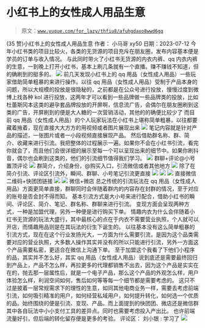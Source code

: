 # 小红书上的女性成人用品生意

> 原文：[`www.yuque.com/for_lazy/thfiu8/afuhgdaxo8wwd6gq`](https://www.yuque.com/for_lazy/thfiu8/afuhgdaxo8wwd6gq)

<ne-h2 id="fff8aeaa" data-lake-id="fff8aeaa"><ne-heading-ext><ne-heading-anchor></ne-heading-anchor><ne-heading-fold></ne-heading-fold></ne-heading-ext><ne-heading-content><ne-text id="u4c20582c">(35 赞)小红书上的女性成人用品生意</ne-text></ne-heading-content></ne-h2> <ne-p id="ub487aeb8" data-lake-id="ub487aeb8"><ne-text id="u486d25e5">作者： 小马哥 xy50</ne-text></ne-p> <ne-p id="ud620a850" data-lake-id="ud620a850"><ne-text id="u820abce8">日期：2023-07-12</ne-text></ne-p> <ne-p id="u6f685513" data-lake-id="u6f685513"><ne-text id="uaddb1710">今年小红书类的项目比较火，各类的无货源的项目充斥在朋友圈，发布内容基本便是学员的订单与收入情况。</ne-text></ne-p> <ne-p id="uc2c46e71" data-lake-id="uc2c46e71"><ne-text id="u940357c6">与此同时带火了小红书无货源的内衣内裤、qq 内衣内裤的生意，一到晚上打开小红书，基本上刷几条就有一个直播。赚不赚钱不知道，但的确刷到的挺多的。</ne-text></ne-p> <ne-p id="u7f846bc8" data-lake-id="u7f846bc8"><ne-card data-card-name="image" data-card-type="inline" id="ZvZ2W" data-event-boundary="card">![](img/780f88af52d344914c495f61103ab0d1.png)</ne-card></ne-p> <ne-p id="u64d7a541" data-lake-id="u64d7a541"><ne-text id="u289ae53e">前几天发现小红书上的 qq 用品（女性成人用品）一些玩家借助简单粗暴的来进行操作。以往 qq 用品（女性成人用品）受制于产品本身的问题，所以大规模的投放是很隐秘的，之前都是在公众号进行投放，慢慢过度到微博上找各种 kol 进行投放，这两年才可以看到一些品牌做一些品牌类的投放，比如杜蕾斯冈本这类的避孕套品牌投放的开屏啊，信息流广告，会偶尔在朋友圈刷到这类的广告，开屏刷到的便是大人糖的一次营销活动，其他的的确便比较少了</ne-text></ne-p> <ne-p id="ue061ad0a" data-lake-id="ue061ad0a"><ne-text id="u94748b94">而目前 qq 用品（女性成人用品）的个人玩家玩法在小红书上堪称简单粗暴，以往都要藏着掖着，现在直接大大方方的用视频或者图片展现出来</ne-text></ne-p> <ne-p id="u857afd15" data-lake-id="u857afd15"><ne-card data-card-name="image" data-card-type="inline" id="V0Fr7" data-event-boundary="card">![](img/4b57deca76830a23397fa8b75e883a64.png)</ne-card></ne-p> <ne-p id="u6abb1515" data-lake-id="u6abb1515"><ne-text id="u5e4be1a9">笔记内容就是针对产品的描述，一张图片或者一小段视频直接展现产品。</ne-text></ne-p> <ne-p id="u6e97f400" data-lake-id="u6e97f400"><ne-text id="u49948ebc">然后借助群名称、群、简介、收藏来进行引流。我把整体的过程展示一遍。如果你不会在小红书引流，看完你就会了，而且他们会很详细的展示至每一个可以呈现出来的细节中。如果你刷抖音，偶尔也会刷到这类的，他们的引流细节值得我们学习。</ne-text></ne-p> <ne-p id="uc128de39" data-lake-id="uc128de39"><ne-card data-card-name="image" data-card-type="inline" id="sgtSJ" data-event-boundary="card">![](img/1a5531c2f452c190b3cca86bca8bdd50.png)</ne-card></ne-p> <ne-p id="u42928bad" data-lake-id="u42928bad"><ne-text id="ubb5ad08a">群聊+评论@小号置顶评论</ne-text></ne-p> <ne-p id="u2b1d5485" data-lake-id="u2b1d5485"><ne-card data-card-name="image" data-card-type="inline" id="WWGG3" data-event-boundary="card">![](img/38c40fc9eb5613691b1a58d48afed760.png)</ne-card></ne-p> <ne-p id="u83879ffe" data-lake-id="u83879ffe"><ne-text id="u482cdfe9">群简介，介绍身份，@购买入口，引流微信或者其他地方</ne-text></ne-p> <ne-p id="ub178df94" data-lake-id="ub178df94"><ne-card data-card-name="image" data-card-type="inline" id="jjpEn" data-event-boundary="card">![](img/b7e90f52631f08947970332aab1e818b.png)</ne-card></ne-p> <ne-p id="u2cb7b1dd" data-lake-id="u2cb7b1dd"><ne-text id="u3bcbe4bf">除了在简介引流、评论区引流外，瞬间、群聊、小号笔记引流更直接</ne-text></ne-p> <ne-p id="uc18217a5" data-lake-id="uc18217a5"><ne-card data-card-name="image" data-card-type="inline" id="mmpdY" data-event-boundary="card">![](img/3a18745e4e2c20ef05663adb9a66b20d.png)</ne-card></ne-p> <ne-p id="u87165395" data-lake-id="u87165395"><ne-card data-card-name="image" data-card-type="inline" id="nOI7H" data-event-boundary="card">![](img/b8b803ea429b600323ff7441586c50f3.png)</ne-card></ne-p> <ne-p id="u3753702e" data-lake-id="u3753702e"><ne-card data-card-name="image" data-card-type="inline" id="Hao0E" data-event-boundary="card">![](img/0ed680f5da27ae2729eb80a2b7e3e4cb.png)</ne-card></ne-p> <ne-p id="u34468e91" data-lake-id="u34468e91"><ne-text id="u2b55b68d">直接微信二维码+快团团链接</ne-text></ne-p> <ne-p id="uc4afacda" data-lake-id="uc4afacda"><ne-card data-card-name="image" data-card-type="inline" id="DCG1U" data-event-boundary="card">![](img/a76e5431cb749c3f6e61ede5a72380ad.png)</ne-card></ne-p> <ne-p id="ue9b292a7" data-lake-id="ue9b292a7"><ne-card data-card-name="image" data-card-type="inline" id="RuCdP" data-event-boundary="card">![](img/7f35e606a066a858d5cfd1ad212db423.png)</ne-card></ne-p> <ne-p id="uec8ad4ca" data-lake-id="uec8ad4ca"><ne-text id="u88afff96">微信+微店</ne-text></ne-p> <ne-p id="u13282dbc" data-lake-id="u13282dbc"><ne-text id="ue3377d68">总之传统的引流玩法在 qq 用品（女性成人用品）方面更简单直接，群聊同时会伴随着群内的内容存在封群的情况，至于对应的账号是否会封不得而知。</ne-text></ne-p> <ne-p id="ub48128a9" data-lake-id="ub48128a9"><ne-text id="u2af50a1a">基本引流方式是大小号来进行配合，借助小红书的瞬间、评论区、简介、笔记、群名称、群聊来进行引流。</ne-text></ne-p> <ne-p id="u42d3f8d7" data-lake-id="u42d3f8d7"><ne-text id="u2bc41a9c">变现方面会呈现两种方式，一种是加盟代理，另外一种便是进行购买下单。</ne-text></ne-p> <ne-p id="udcedc679" data-lake-id="udcedc679"><ne-text id="u096d0eac">情趣内衣为什么会伴随着小红书无货源的玩法大盛行，其中最核心的点在于内衣不需要营业执照，个人就可以开店，而情趣用品则是在其玩法的衍生下诞生的。</ne-text></ne-p> <ne-p id="u7509db40" data-lake-id="u7509db40"><ne-text id="ua7030789">以往基本没有这么简单粗暴的引流方式，现在在这个行业发扬光大，一方面为什么需要引流，是因为这个品类需要对应的营业执照，大多数人操作其实并没有的所以只能进行引流，另外一方面这个产品需要私密，更适合在微信上沟通下单。</ne-text></ne-p> <ne-p id="ufba4c018" data-lake-id="ufba4c018"><ne-text id="u5a00bc25">至于加盟这个我看了下他们小程序的品，其实并不怎么好，其实 qq 用品（女性成人用品）说到底还是需要最终回归到产品上，产品不怎么样，再拉更多的代理都销售不出去，因为这个产品是实实在在的，抛去那一层属性后，就是一个电子产品，那么这个产品的外观怎么样，用户体验怎么样，利润空间如何，售后如何等等每一个细节都是需要考虑的。</ne-text></ne-p> <ne-p id="ud44e74db" data-lake-id="ud44e74db"><ne-text id="ud03053ee">这只不过是披着一层常规需求下的理性的生意，如同其他电商业务一样，需要去考虑前端引流，如何吸引精准的用户，如何经营私域用户，如何提升转化，如何选一个优质的品。始终围绕的便是引流、变现、产品。而上面提到的快团团、微店还是微信群其中各自玩法中小小支付工具的差异点。同时也需要考虑投入产出比。</ne-text></ne-p> <ne-p id="u194b607d" data-lake-id="u194b607d"><ne-text id="u146ac0c6">也许前端流量好引，但后端的转化留存便是更多的考验。</ne-text></ne-p> <ne-hole id="uecd7d470" data-lake-id="uecd7d470"><ne-card data-card-name="hr" data-card-type="block" id="UmzrX" data-event-boundary="card"><ne-p id="ubf61334a" data-lake-id="ubf61334a"><ne-text id="ua8ea2fa1">评论区：</ne-text></ne-p> <ne-p id="ue6d80275" data-lake-id="ue6d80275"><ne-text id="u2b569c9e">刘小银 : 学习了</ne-text></ne-p> <ne-p id="u06fa7ca7" data-lake-id="u06fa7ca7"><ne-card data-card-name="image" data-card-type="inline" id="HxWQf" data-event-boundary="card">![](img/894d30a529e7c37bcd3392323c99941c.png)</ne-card></ne-p> <ne-hole id="u3dbbde9a" data-lake-id="u3dbbde9a"><ne-card data-card-name="hr" data-card-type="block" id="D37wq" data-event-boundary="card"></ne-card></ne-hole></ne-card></ne-hole>
